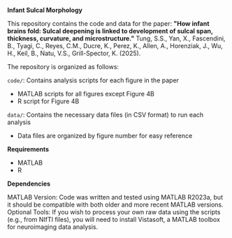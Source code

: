 **Infant Sulcal Morphology**

This repository contains the code and data for the paper: **"How infant brains fold: Sulcal deepening is linked to development of sulcal span, thickness, curvature, and microstructure."** Tung, S.S., Yan, X., Fascendini, B., Tyagi, C., Reyes, C.M., Ducre, K., Perez, K., Allen, A., Horenziak, J., Wu, H., Keil, B., Natu, V.S., Grill-Spector, K. (2025).

The repository is organized as follows:

``code/``: Contains analysis scripts for each figure in the paper
- MATLAB scripts for all figures except Figure 4B
- R script for Figure 4B

``data/``: Contains the necessary data files (in CSV format) to run each analysis
- Data files are organized by figure number for easy reference

**Requirements**
- MATLAB
- R

**Dependencies**

MATLAB Version: Code was written and tested using MATLAB R2023a, but it should be compatible with both older and more recent MATLAB versions.
Optional Tools: If you wish to process your own raw data using the scripts (e.g., from NIfTI files), you will need to install Vistasoft, a MATLAB toolbox for neuroimaging data analysis.
